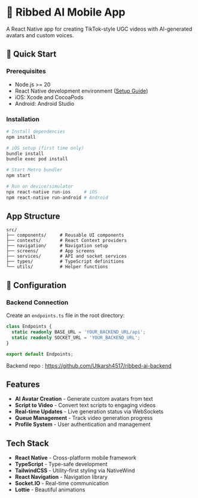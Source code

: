 # 📱 Ribbed AI Mobile App

A React Native app for creating TikTok-style UGC videos with AI-generated avatars and custom voices.

## 🚀 Quick Start

### Prerequisites
- Node.js >= 20
- React Native development environment ([Setup Guide](https://reactnative.dev/docs/set-up-your-environment))
- iOS: Xcode and CocoaPods
- Android: Android Studio

### Installation

```bash
# Install dependencies
npm install

# iOS setup (first time only)
bundle install
bundle exec pod install

# Start Metro bundler
npm start

# Run on device/simulator
npx react-native run-ios     # iOS
npm react-native run-android # Android
```

## App Structure

```
src/
├── components/     # Reusable UI components
├── contexts/       # React Context providers
├── navigation/     # Navigation setup
├── screens/        # App screens
├── services/       # API and socket services
├── types/          # TypeScript definitions
└── utils/          # Helper functions
```


## 🔧 Configuration

### Backend Connection
Create an `endpoints.ts` file in the root directory:

```typescript
class Endpoints {
  static readonly BASE_URL = 'YOUR_BACKEND_URL/api';
  static readonly SOCKET_URL = 'YOUR_BACKEND_URL';
}

export default Endpoints;
```

Backend repo : https://github.com/Utkarsh4517/ribbed-ai-backend

## Features

- **AI Avatar Creation** - Generate custom avatars from text
- **Script to Video** - Convert text scripts to engaging videos
- **Real-time Updates** - Live generation status via WebSockets
- **Queue Management** - Track video generation progress
- **Profile System** - User authentication and management

## Tech Stack

- **React Native** - Cross-platform mobile framework
- **TypeScript** - Type-safe development
- **TailwindCSS** - Utility-first styling via NativeWind
- **React Navigation** - Navigation library
- **Socket.IO** - Real-time communication
- **Lottie** - Beautiful animations


